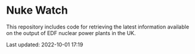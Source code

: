 # Nuke Watch

This repository includes code for retrieving the latest information available on the output of EDF nuclear power plants in the UK.

Last updated: 2022-10-01 17:19